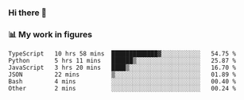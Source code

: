 ### Hi there 👋

### 📊 My work in figures

<!--START_SECTION:waka-->

```text
TypeScript   10 hrs 58 mins  █████████████▓░░░░░░░░░░░   54.75 %
Python       5 hrs 11 mins   ██████▒░░░░░░░░░░░░░░░░░░   25.87 %
JavaScript   3 hrs 20 mins   ████▒░░░░░░░░░░░░░░░░░░░░   16.70 %
JSON         22 mins         ▒░░░░░░░░░░░░░░░░░░░░░░░░   01.89 %
Bash         4 mins          ░░░░░░░░░░░░░░░░░░░░░░░░░   00.40 %
Other        2 mins          ░░░░░░░░░░░░░░░░░░░░░░░░░   00.24 %
```

<!--END_SECTION:waka-->
